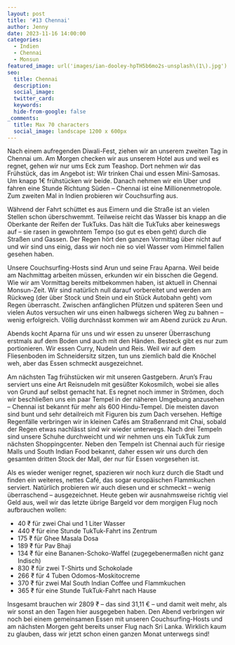 ```yaml
---
layout: post
title: '#13 Chennai'
author: Jenny
date: 2023-11-16 14:00:00
categories:
  - Indien
  - Chennai
  - Monsun
featured_image: url('images/ian-dooley-hpTH5b6mo2s-unsplash\(1\).jpg')
seo:
  title: Chennai
  description:
  social_image:
  twitter_card:
  keywords:
  hide-from-google: false
_comments:
  title: Max 70 characters
  social_image: landscape 1200 x 600px
---
```

<!-- links fehlen -->
Nach einem aufregenden Diwali-Fest, ziehen wir an unserem zweiten Tag in Chennai um. Am Morgen checken wir aus unserem Hotel aus und weil es regnet, gehen wir nur ums Eck zum Teashop. Dort nehmen wir das Frühstück, das im Angebot ist: Wir trinken Chai und essen Mini-Samosas. Um knapp 1€ frühstücken wir beide. Danach nehmen wir ein Uber und fahren eine Stunde Richtung Süden – Chennai ist eine Millionenmetropole. Zum zweiten Mal in Indien probieren wir Couchsurfing aus.

Während der Fahrt schüttet es aus Eimern und die Straße ist an vielen Stellen schon überschwemmt. Teilweise reicht das Wasser bis knapp an die Oberkante der Reifen der TukTuks. Das hält die TukTuks aber keineswegs auf – sie rasen in gewohntem Tempo (so gut es eben geht) durch die Straßen und Gassen. Der Regen hört den ganzen Vormittag über nicht auf und wir sind uns einig, dass wir noch nie so viel Wasser vom Himmel fallen gesehen haben.

<!-- 2img -->

Unsere Couchsurfing-Hosts sind Arun und seine Frau Aparna. Weil beide am Nachmittag arbeiten müssen, erkunden wir ein bisschen die Gegend. Wie wir am Vormittag bereits mitbekommen haben, ist aktuell in Chennai Monsun-Zeit. Wir sind natürlich null darauf vorbereitet und werden am Rückweg (der über Stock und Stein und ein Stück Autobahn geht) vom Regen überrascht. Zwischen anfänglichen Pfützen und späteren Seen und vielen Autos versuchen wir uns einen halbwegs sicheren Weg zu bahnen – wenig erfolgreich. Völlig durchnässt kommen wir am Abend zurück zu Arun.

<!-- 1img -->

Abends kocht Aparna für uns und wir essen zu unserer Überraschung erstmals auf dem Boden und auch mit den Händen. Besteck gibt es nur zum portionieren. Wir essen Curry, Nudeln und Reis. Weil wir auf dem Fliesenboden im Schneidersitz sitzen, tun uns ziemlich bald die Knöchel weh, aber das Essen schmeckt ausgezeichnet.

Am nächsten Tag frühstücken wir mit unseren Gastgebern. Arun’s Frau serviert uns eine Art Reisnudeln mit gesüßter Kokosmilch, wobei sie alles von Grund auf selbst gemacht hat. Es regnet noch immer in Strömen, doch wir beschließen uns ein paar Tempel in der näheren Umgebung anzusehen – Chennai ist bekannt für mehr als 600 Hindu-Tempel. Die meisten davon sind bunt und sehr detailreich mit Figuren bis zum Dach versehen. Heftige Regenfälle verbringen wir in kleinen Cafés am Straßenrand mit Chai, sobald der Regen etwas nachlässt sind wir wieder unterwegs. Nach drei Tempeln sind unsere Schuhe durchweicht und wir nehmen uns ein TukTuk zum nächsten Shoppingcenter. Neben den Tempeln ist Chennai auch für riesige Malls und South Indian Food bekannt, daher essen wir uns durch den gesamten dritten Stock der Mall, der nur für Essen vorgesehen ist.

<!-- 4img -->

Als es wieder weniger regnet, spazieren wir noch kurz durch die Stadt und finden ein weiteres, nettes Café, das sogar europäischen Flammkuchen serviert. Natürlich probieren wir auch diesen und er schmeckt – wenig überraschend – ausgezeichnet. Heute geben wir ausnahmsweise richtig viel Geld aus, weil wir das letzte übrige Bargeld vor dem morgigen Flug noch aufbrauchen wollen:

- 40 ₹ für zwei Chai und 1 Liter Wasser
- 440 ₹ für eine Stunde TukTuk-Fahrt ins Zentrum
- 175 ₹ für Ghee Masala Dosa
- 189 ₹ für Pav Bhaji
- 134 ₹ für eine Bananen-Schoko-Waffel (zugegebenermaßen nicht ganz Indisch)
- 830 ₹ für zwei T-Shirts und Schokolade
- 266 ₹ für 4 Tuben Odomos-Moskitocreme
- 370 ₹ für zwei Mal South Indian Coffee und Flammkuchen
- 365 ₹ für eine Stunde TukTuk-Fahrt nach Hause

Insgesamt brauchen wir 2809 ₹ – das sind 31,11 € – und damit weit mehr, als wir sonst an den Tagen hier ausgegeben haben. Den Abend verbringen wir noch bei einem gemeinsamen Essen mit unseren Couchsurfing-Hosts und am nächsten Morgen geht bereits unser Flug nach Sri Lanka. Wirklich kaum zu glauben, dass wir jetzt schon einen ganzen Monat unterwegs sind!

<!-- 1img -->